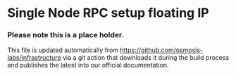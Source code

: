 # Single Node RPC setup floating IP

### Please note this is a place holder.
This file is updated automatically from https://github.com/osmosis-labs/infrastructure via a git action that downloads it during the build process and publishes the latest into our official documentation.
